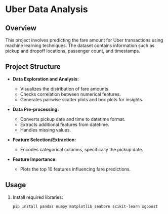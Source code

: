 # Uber Data Analysis

## Overview

This project involves predicting the fare amount for Uber transactions using machine learning techniques. The dataset contains information such as pickup and dropoff locations, passenger count, and timestamps.

## Project Structure

- **Data Exploration and Analysis:**
  - Visualizes the distribution of fare amounts.
  - Checks correlation between numerical features.
  - Generates pairwise scatter plots and box plots for insights.

- **Data Pre-processing:**
  - Converts pickup date and time to datetime format.
  - Extracts additional features from datetime.
  - Handles missing values.

- **Feature Selection/Extraction:**
  - Encodes categorical columns, specifically the pickup date.

- **Feature Importance:**
  - Plots the top 10 features influencing fare predictions.

## Usage

1. Install required libraries:
   ```bash
   pip install pandas numpy matplotlib seaborn scikit-learn xgboost
